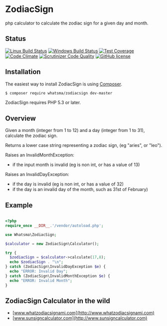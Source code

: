 # ZodiacSign
php calculator to calculate the zodiac sign for a given day and month.


## Status
[![Linux Build Status](https://img.shields.io/travis/whatsma/ZodiacSign/master.svg?label=unix%20build)](https://travis-ci.org/whatsma/ZodiacSign)
[![Windows Build Status](https://img.shields.io/appveyor/ci/whatsma/ZodiacSign/master.svg?label=windows%20build)](https://ci.appveyor.com/project/whatsma/zodiacsign)
[![Test Coverage](https://codeclimate.com/github/whatsma/ZodiacSign/badges/coverage.svg)](https://codeclimate.com/github/whatsma/ZodiacSign/coverage)
[![Code Climate](https://codeclimate.com/github/whatsma/ZodiacSign/badges/gpa.svg)](https://codeclimate.com/github/whatsma/ZodiacSign)
[![Scrutinizer Code Quality](https://scrutinizer-ci.com/g/whatsma/ZodiacSign/badges/quality-score.png)](https://scrutinizer-ci.com/g/whatsma/ZodiacSign)
[![GitHub license](https://img.shields.io/github/license/whatsma/ZodiacSign.svg)](https://github.com/whatsma/ZodiacSign/blob/master/LICENSE)

## Installation

The easiest way to install ZodiacSign is using [Composer](https://getcomposer.org/).

```bash
$ composer require whatsma/zodiacsign dev-master
```

ZodiacSign requires PHP 5.3 or later.

## Overview

Given a month (integer from 1 to 12) and a day (integer from 1 to 31), calculate the zodiac sign.

Returns a lower case string representing a zodiac sign, (eg "aries", or "leo").

Raises an InvalidMonthException:

* if the input month is invalid (eg is non int, or has a value of 13)

Raises an InvalidDayException:

* if the day is invalid (eg is non int, or has a value of 32)
* if the day is an invalid day of the month, such as 31st of February)

## Example

```php

<?php
require_once __DIR__.'/vendor/autoload.php';

use Whatsma\ZodiacSign;

$calculator = new ZodiacSign\Calculator();

try {
  $zodiacSign = $calculator->calculate(17,8);
  echo $zodiacSign . "\n";
} catch (ZodiacSign\InvalidDayException $e) {
  echo "ERROR: Invalid Day";
} catch (ZodiacSign\InvalidMonthException $e) {
  echo "ERROR: Invalid Month";
}
```

## ZodiacSign Calculator in the wild

* [www.whatzodiacsignami.com](http://www.whatzodiacsignami.com)
* [www.sunsigncalculator.com](http://www.sunsigncalculator.com)
